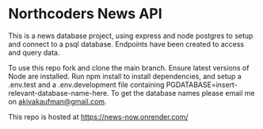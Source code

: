# Northcoders News API

This is a news database project, using express and node postgres to setup and connect to a psql database. Endpoints have been created to access and query data.

To use this repo fork and clone the main branch. Ensure latest versions of Node are installed. Run npm install to install dependencies, and setup a .env.test and a .env.development file containing PGDATABASE=insert-relevant-database-name-here. To get the database names please email me on akivakaufman@gmail.com.

This repo is hosted at https://news-now.onrender.com/
